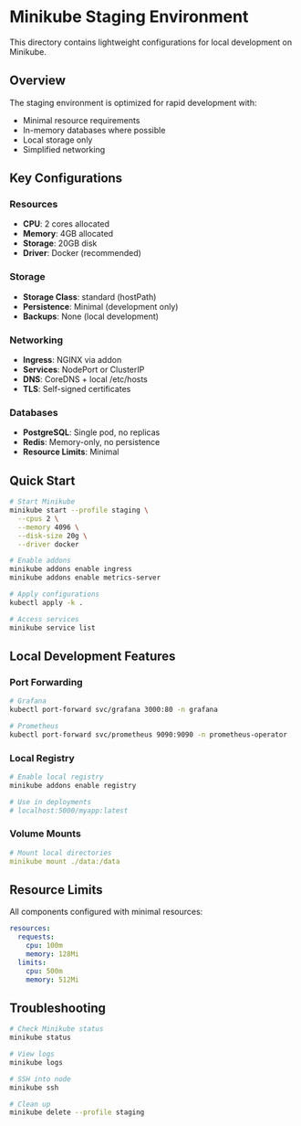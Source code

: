 # Minikube Staging Environment

This directory contains lightweight configurations for local development on Minikube.

## Overview

The staging environment is optimized for rapid development with:
- Minimal resource requirements
- In-memory databases where possible
- Local storage only
- Simplified networking

## Key Configurations

### Resources
- **CPU**: 2 cores allocated
- **Memory**: 4GB allocated
- **Storage**: 20GB disk
- **Driver**: Docker (recommended)

### Storage
- **Storage Class**: standard (hostPath)
- **Persistence**: Minimal (development only)
- **Backups**: None (local development)

### Networking
- **Ingress**: NGINX via addon
- **Services**: NodePort or ClusterIP
- **DNS**: CoreDNS + local /etc/hosts
- **TLS**: Self-signed certificates

### Databases
- **PostgreSQL**: Single pod, no replicas
- **Redis**: Memory-only, no persistence
- **Resource Limits**: Minimal

## Quick Start

```bash
# Start Minikube
minikube start --profile staging \
  --cpus 2 \
  --memory 4096 \
  --disk-size 20g \
  --driver docker

# Enable addons
minikube addons enable ingress
minikube addons enable metrics-server

# Apply configurations
kubectl apply -k .

# Access services
minikube service list
```

## Local Development Features

### Port Forwarding
```bash
# Grafana
kubectl port-forward svc/grafana 3000:80 -n grafana

# Prometheus
kubectl port-forward svc/prometheus 9090:9090 -n prometheus-operator
```

### Local Registry
```bash
# Enable local registry
minikube addons enable registry

# Use in deployments
# localhost:5000/myapp:latest
```

### Volume Mounts
```yaml
# Mount local directories
minikube mount ./data:/data
```

## Resource Limits

All components configured with minimal resources:
```yaml
resources:
  requests:
    cpu: 100m
    memory: 128Mi
  limits:
    cpu: 500m
    memory: 512Mi
```

## Troubleshooting

```bash
# Check Minikube status
minikube status

# View logs
minikube logs

# SSH into node
minikube ssh

# Clean up
minikube delete --profile staging
```